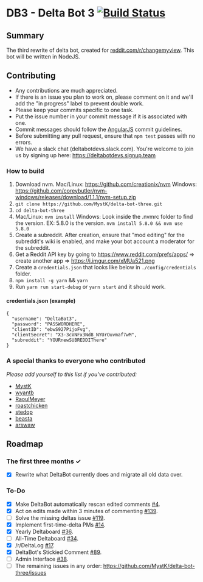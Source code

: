 # DB3 - Delta Bot 3 [![Build Status](https://travis-ci.org/MystK/delta-bot-three.svg?branch=master)](https://travis-ci.org/MystK/delta-bot-three)
## Summary
The third rewrite of delta bot, created for [reddit.com/r/changemyview](https://www.reddit.com/r/changemyview). This bot will be written in NodeJS.

## Contributing
* Any contributions are much appreciated.
* If there is an issue you plan to work on, please comment on it and we'll add the "in progress" label to prevent double work.
* Please keep your commits specific to one task.
* Put the issue number in your commit message if it is associated with one.
* Commit messages should follow the [AngularJS](https://github.com/angular/angular.js/blob/master/CONTRIBUTING.md#commit) commit guidelines.
* Before submitting any pull request, ensure that `npm test` passes with no errors.
* We have a slack chat (deltabotdevs.slack.com). You're welcome to join us by signing up here: https://deltabotdevs.signup.team

### How to build
1. Download nvm. Mac/Linux: https://github.com/creationix/nvm Windows: https://github.com/coreybutler/nvm-windows/releases/download/1.1.1/nvm-setup.zip
1. `git clone https://github.com/MystK/delta-bot-three.git`
1. `cd delta-bot-three`
1. Mac/Linux: `nvm install` Windows: Look inside the .nvmrc folder to find the version. EX: 5.8.0 is the version. `nvm install 5.8.0 && nvm use 5.8.0`
1. Create a subreddit. After creation, ensure that "mod editing" for the subreddit's wiki is enabled, and make your bot account a moderator for the subreddit.
1. Get a Reddit API key by going to https://www.reddit.com/prefs/apps/ => create another app => https://i.imgur.com/xMUa521.png
1. Create a `credentials.json` that looks like below in `./config/credentials` folder.
1. `npm install -g yarn` && `yarn`
1. Run `yarn run start-debug` or `yarn start` and it should work.

#### credentials.json (example)
````
{
  "username": "DeltaBot3",
  "password": "PASSWORDHERE",
  "clientID": "ebwS927PijoFvg",
  "clientSecret": "X3-3cVNFx3Nd8_NYUrOuvmaf7wM",
  "subreddit": "YOURnewSUBREDDIThere"
}
````

### A special thanks to everyone who contributed
_Please add yourself to this list if you've contributed:_
* [MystK](https://github.com/mystk)
* [wyantb](https://github.com/wyantb)
* [RaoulMeyer](https://github.com/RaoulMeyer)
* [roastchicken](https://github.com/roastchicken)
* [stedop](https://github.com/stedop)
* [beasta](https://github.com/beasta)
* [arswaw](https://github.com/arswaw)

## Roadmap
### The first three months ✓
- [x] Rewrite what DeltaBot currently does and migrate all old data over.

### To-Do
- [x] Make DeltaBot automatically rescan edited comments [#4](https://github.com/MystK/delta-bot-three/issues/4).
- [x] Act on edits made within 3 minutes of commenting [#139](https://github.com/MystK/delta-bot-three/issues/139).
- [ ] Solve the missing deltas issue [#119](https://github.com/MystK/delta-bot-three/issues/119).
- [x] Implement first-time-delta PMs [#14](https://github.com/MystK/delta-bot-three/issues/14).
- [x] Yearly Deltaboard [#36](https://github.com/MystK/delta-bot-three/issues/36).
- [ ] All-Time Deltaboard [#34](https://github.com/MystK/delta-bot-three/issues/34).
- [x] /r/DeltaLog [#17](https://github.com/MystK/delta-bot-three/issues/17).
- [x] DeltaBot's Stickied Comment [#89](https://github.com/MystK/delta-bot-three/issues/89).
- [ ] Admin Interface [#38](https://github.com/MystK/delta-bot-three/issues/38).
- [ ] The remaining issues in any order: https://github.com/MystK/delta-bot-three/issues
